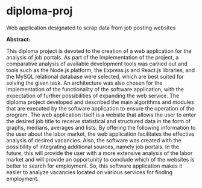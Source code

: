 # diploma-proj
Web application designated to scrap data from job posting websites 

  **Abstract:**
  
  This diploma project is devoted to the creation of a web application for
the analysis of job portals.
  As part of the implementation of the project, a comparative analysis of
available development tools was carried out and tools such as the Node.js
platform, the Express.js and React.js libraries, and the MySQL relational
database were selected, which are best suited for solving the given task.
  An architecture was also chosen for the implementation of the
functionality of the software application, with the expectation of further
possibilities of expanding the web service. The diploma project developed and
described the main algorithms and modules that are executed by the software
application to ensure the operation of the program.
  The web application itself is a website that allows the user to enter the
desired job title to receive statistical and structured data in the form of graphs,
medians, averages and lists. By offering the following information to the user
about the labor market, the web application facilitates the effective analysis of
desired vacancies.
  Also, the software was created with the possibility of integrating
additional sources, namely job portals. In the future, this will provide the user
with a more extensive analysis of the labor market and will provide an
opportunity to conclude which of the websites is better to search for
employment.
  So, this software application makes it easier to analyze vacancies located
on various services for finding employment.
